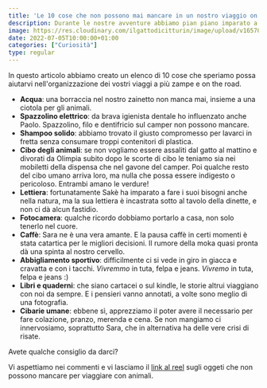 ```yaml
---
title: 'Le 10 cose che non possono mai mancare in un nostro viaggio on the road'
description: Durante le nostre avventure abbiamo pian piano imparato a capire quali fossero gli oggetti fondamentali da avere appresso, ovviamente ad uso umano e animale
image: https://res.cloudinary.com/ilgattodicitturin/image/upload/v1657024162/Articoli/10_cose_per_un_viaggio_ontheroad_udittt.jpg
date: 2022-07-05T10:00:00+01:00
categories: ["Curiosità"]
type: regular
---
```

In questo articolo abbiamo creato un elenco di 10 cose che speriamo possa aiutarvi nell'organizzazione dei vostri viaggi a più zampe e on the road.

* **Acqua**: una borraccia nel nostro zainetto non manca mai, insieme a una ciotola per gli animali.
* **Spazzolino elettrico**: da brava igienista dentale ho influenzato anche Paolo. Spazzolino, filo e dentifricio sul camper non possono mancare.
* **Shampoo solido**: abbiamo trovato il giusto compromesso per lavarci in fretta senza consumare troppi contenitori di plastica.
* **Cibo degli animali**: se non vogliamo essere assaliti dal gatto al mattino e divorati da Olimpia subito dopo le scorte di cibo le teniamo sia nei mobiletti della dispensa che nel gavone del camper. Poi qualche resto del cibo umano arriva loro, ma nulla che possa essere indigesto o pericoloso. Entrambi amano le verdure!
* **Lettiera**: fortunatamente Sakè ha imparato a fare i suoi bisogni anche nella natura, ma la sua lettiera è incastrata sotto al tavolo della dinette, e non ci dà alcun fastidio.
* **Fotocamera**: qualche ricordo dobbiamo portarlo a casa, non solo tenerlo nel cuore.
* **Caffè**: Sara ne è una vera amante. E la pausa caffè in certi momenti è stata catartica per le migliori decisioni. Il rumore della moka quasi pronta dà una spinta al nostro cervello.
* **Abbigliamento sportivo**: difficilmente ci si vede in giro in giacca e cravatta e con i tacchi. *Vivremmo* in tuta, felpa e jeans. *Vivremo* in tuta, felpa e jeans :)
* **Libri e quaderni**: che siano cartacei o sul kindle, le storie altrui viaggiano con noi da sempre. E i pensieri vanno annotati, a volte sono meglio di una fotografia.
* **Cibarie umane**: ebbene sì, apprezziamo il poter avere il necessario per fare colazione, pranzo, merenda e cena. Se non mangiamo ci innervosiamo, soprattutto Sara, che in alternativa ha delle vere crisi di risate.


Avete qualche consiglio da darci?   

Vi aspettiamo nei commenti e vi lasciamo il [link al reel](https://www.instagram.com/reel/CfoKWj7Da3m/?utm_source=ig_web_button_share_sheet) sugli oggeti che non possono mancare per viaggiare con animali. 